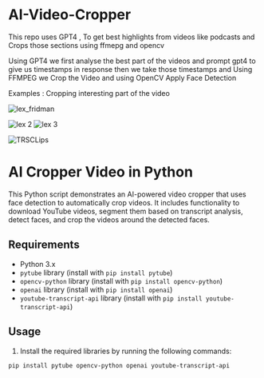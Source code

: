 # AI-Video-Cropper
This repo uses GPT4 , To get best highlights from videos like podcasts and Crops those sections using ffmepg and opencv

Using GPT4 we first analyse the best part of the videos and prompt gpt4 to give us timestamps in response then we take those timestamps and Using FFMPEG we Crop the Video and using OpenCV Apply Face Detection 


Examples : Cropping interesting part of the video 

![lex_fridman](https://github.com/NisaarAgharia/AI-Video-Cropper/assets/22457544/b4b3dda4-2803-4a26-84b7-964c27d0f6f1)

![lex 2](https://github.com/NisaarAgharia/AI-Video-Cropper/assets/22457544/6a678977-9fc1-4f75-8e18-9066c7dd0752)
![lex 3](https://github.com/NisaarAgharia/AI-Video-Cropper/assets/22457544/81cd1280-b86c-4d98-aa13-b8bd72045b16)


![TRSCLips](https://github.com/NisaarAgharia/AI-Video-Cropper/assets/22457544/38b4bdb8-0e8b-4f09-aec6-77fe7aeaa277)

# AI Cropper Video in Python

This Python script demonstrates an AI-powered video cropper that uses face detection to automatically crop videos. It includes functionality to download YouTube videos, segment them based on transcript analysis, detect faces, and crop the videos around the detected faces.

## Requirements

- Python 3.x
- `pytube` library (install with `pip install pytube`)
- `opencv-python` library (install with `pip install opencv-python`)
- `openai` library (install with `pip install openai`)
- `youtube-transcript-api` library (install with `pip install youtube-transcript-api`)

## Usage

1. Install the required libraries by running the following commands:

```shell
pip install pytube opencv-python openai youtube-transcript-api

